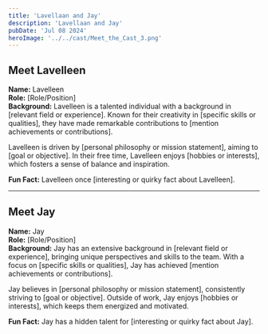 ```yaml
---
title: 'Lavellaan and Jay'
description: 'Lavellaan and Jay'
pubDate: 'Jul 08 2024'
heroImage: '../../cast/Meet_the_Cast_3.png'
---
```


## Meet Lavelleen

**Name:** Lavelleen  
**Role:** [Role/Position]  
**Background:** Lavelleen is a talented individual with a background in [relevant field or experience]. Known for their creativity in [specific skills or qualities], they have made remarkable contributions to [mention achievements or contributions].  

Lavelleen is driven by [personal philosophy or mission statement], aiming to [goal or objective]. In their free time, Lavelleen enjoys [hobbies or interests], which fosters a sense of balance and inspiration.  

**Fun Fact:** Lavelleen once [interesting or quirky fact about Lavelleen].  

---

## Meet Jay

**Name:** Jay  
**Role:** [Role/Position]  
**Background:** Jay has an extensive background in [relevant field or experience], bringing unique perspectives and skills to the team. With a focus on [specific skills or qualities], Jay has achieved [mention achievements or contributions].  

Jay believes in [personal philosophy or mission statement], consistently striving to [goal or objective]. Outside of work, Jay enjoys [hobbies or interests], which keeps them energized and motivated.  

**Fun Fact:** Jay has a hidden talent for [interesting or quirky fact about Jay].
